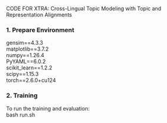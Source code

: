 CODE FOR XTRA: Cross-Lingual Topic Modeling with Topic and Representation Alignments

### 1. Prepare Environment

gensim==4.3.3 \
matplotlib==3.7.2 \
numpy==1.26.4 \
PyYAML==6.0.2 \
scikit_learn==1.2.2 \
scipy==1.15.3 \
torch==2.6.0+cu124

### 2. Training
To run the training and evaluation:\
bash run.sh
